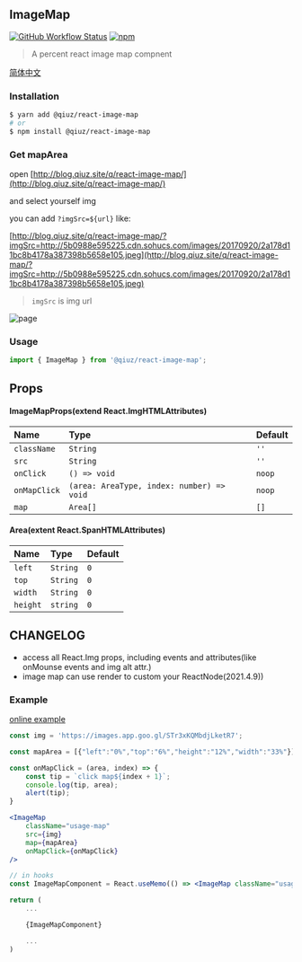 ## ImageMap

[![GitHub Workflow Status](https://img.shields.io/github/workflow/status/qiuziz/react-image-map/CI?label=Github%20Actions)](https://github.com/qiuziz/react-image-map/actions?query=workflow%3ACI)
[![npm](https://img.shields.io/npm/v/@qiuz/react-image-map)](https://www.npmjs.com/package/@qiuz/react-image-map)

> A percent react image map compnent

[简体中文](https://github.com/qiuziz/react-image-map/blob/master/README-CN.md)

### Installation

```sh
$ yarn add @qiuz/react-image-map
# or
$ npm install @qiuz/react-image-map
```

### Get mapArea

open [http://blog.qiuz.site/q/react-image-map/](http://blog.qiuz.site/q/react-image-map/)

and select yourself img


you can add `?imgSrc=${url}` like:

[http://blog.qiuz.site/q/react-image-map/?imgSrc=http://5b0988e595225.cdn.sohucs.com/images/20170920/2a178d11bc8b4178a387398b5658e105.jpeg](http://blog.qiuz.site/q/react-image-map/?imgSrc=http://5b0988e595225.cdn.sohucs.com/images/20170920/2a178d11bc8b4178a387398b5658e105.jpeg)


> `imgSrc` is img url

![page](https://raw.githubusercontent.com/qiuziz/react-image-map/master/src/assets/images/page.png)

### Usage

```js
import { ImageMap } from '@qiuz/react-image-map';
```

## Props

#### ImageMapProps(extend React.ImgHTMLAttributes)

| Name         | Type                                      | Default |
| :----------- | :---------------------------------------- | :------ |
| `className`  | `String`                                  | `''`    |
| `src`        | `String`                                  | `''`    |
| `onClick`    | `() => void`                              | `noop`  |
| `onMapClick` | `(area: AreaType, index: number) => void` | `noop`  |
| `map`        | `Area[]`                                  | `[]`    |




#### Area(extent React.SpanHTMLAttributes)
| Name         | Type                                      | Default |
| :----------- | :---------------------------------------- | :------ |
| `left`  		 | `String`                                  | `0`     |
| `top`        | `String`                                  | `0`     |
| `width`      | `String`                                  | `0`     |
| `height`     | `string`                                  | `0`     |

## CHANGELOG

- access all React.Img props, including events and attributes(like onMounse events and img alt attr.)
- image map can use render to custom your ReactNode(2021.4.9))

### Example

[online example](https://codesandbox.io/s/silent-bash-c6zwx)

```jsx
const img = 'https://images.app.goo.gl/STr3xKQMbdjLketR7';

const mapArea = [{"left":"0%","top":"6%","height":"12%","width":"33%"}];

const onMapClick = (area, index) => {
	const tip = `click map${index + 1}`;
	console.log(tip, area);
	alert(tip);
}

<ImageMap
	className="usage-map"
	src={img}
	map={mapArea}
	onMapClick={onMapClick}
/>

// in hooks
const ImageMapComponent = React.useMemo(() => <ImageMap className="usage-map" src={img} map={mapArea} onMapClick={onMapClick} />, [mapArea, img]);

return (
	...

	{ImageMapComponent}

	...
)
```
